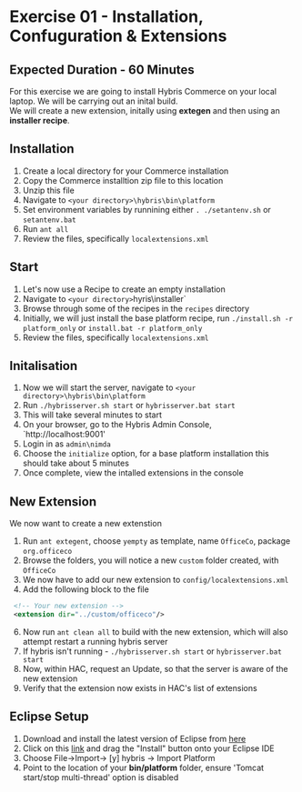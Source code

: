 # Exercise 01 - Installation, Confuguration & Extensions
## Expected Duration - 60 Minutes

For this exercise we are going to install Hybris Commerce on your local laptop. We will be carrying out an inital build.  
We will create a new extension, initally using **extegen** and then using an **installer recipe**.

## Installation
1. Create a local directory for your Commerce installation
2. Copy the Commerce installtion zip file to this location
3. Unzip this file
4. Navigate to  `<your directory>\hybris\bin\platform`
5. Set environment variables by runnining either `. ./setantenv.sh` or `setantenv.bat`
6. Run `ant all`
7. Review the files, specifically `localextensions.xml`  

## Start

1. Let's now use a Recipe to create an empty installation
2. Navigate to `<your directory>`hyris\installer`
3. Browse through some of the recipes in the `recipes` directory
4. Initially, we will just install the base platform recipe, run `./install.sh -r platform_only` or `install.bat -r platform_only`
5. Review the files, specifically `localextensions.xml`  

## Initalisation

1. Now we will start the server, navigate to  `<your directory>\hybris\bin\platform`
2. Run `./hybrisserver.sh start` or `hybrisserver.bat start`
3. This will take several minutes to start
4. On your browser, go to the Hybris Admin Console, `http://localhost:9001'
5. Login in as `admin\nimda`  
6. Choose the `initialize` option, for a base platform installation this should take about 5 minutes
7. Once complete, view the intalled extensions in the console

## New Extension

We now want to create a new extenstion

1. Run `ant extegent`, choose `yempty` as template, name `OfficeCo`, package `org.officeco`
2. Browse the folders, you will notice a new `custom` folder created, with `OfficeCo`
3. We now have to add our new extension to `config/localextensions.xml`
4. Add the following block to the file

```xml
 <!-- Your new extension -->
 <extension dir="../custom/officeco"/>  
```

6. Now run `ant clean all` to  build with the new extension, which will also attempt restart a running hybris server
7.  If hybris isn't running -  `./hybrisserver.sh start` or `hybrisserver.bat start`
8.  Now, within HAC, request an Update, so that the server is aware of the new extension
9.  Verify that the extension now exists in HAC's list of extensions

## Eclipse Setup

1. Download and install the latest version of Eclipse from [here](https://www.eclipse.org/downloads/packages/release/2018-09/r/eclipse-ide-java-ee-developers)
2. Click on this [link](https://marketplace.eclipse.org/content/sap-hybris-commerce-development-tools-eclipse) and drag the "Install" button onto your Eclipse IDE
3. Choose File->Import-> [y] hybris -> Import Platform
4. Point to the location of your **bin/platform** folder, ensure 'Tomcat start/stop multi-thread' option is disabled
